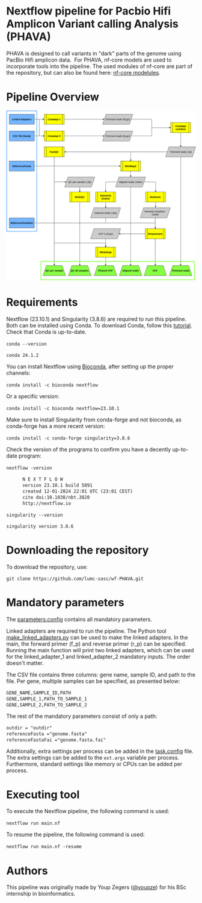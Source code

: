 # Nextflow pipeline for Pacbio Hifi Amplicon Variant calling Analysis (PHAVA)
PHAVA is designed to call variants in "dark" parts of the genome using PacBio Hifi amplicon data. 
For PHAVA, nf-core models are used to incorporate tools into the pipeline. The used modules of nf-core are part of the repository, but can also be found here: [nf-core modelules](https://nf-co.re/modules).

# Pipeline Overview
![Pipeline Overview](https://github.com/lumc-sasc/wf-PHAVA/blob/main/docs/Opzet_pipeline_algemeen.drawio.png)

# Requirements
Nextflow (23.10.1) and Singularity (3.8.6) are required to run this pipeline. Both can be installed using Conda. To download Conda, follow this [tutorial](https://docs.conda.io/projects/conda/en/latest/user-guide/install/linux.html). Check that Conda is up-to-date.

`conda --version`

```plaintext
conda 24.1.2
```

You can install Nextflow using [Bioconda](https://bioconda.github.io/), after setting up the proper channels: 

`conda install -c bioconda nextflow`

Or a specific version:

`conda install -c bioconda nextflow=23.10.1`

Make sure to install Singularity from conda-forge and not bioconda, as conda-forge has a more recent version:

`conda install -c conda-forge singularity=3.8.6`

Check the version of the programs to confirm you have a decently up-to-date program:

`nextflow -version`

```plaintext
      N E X T F L O W
      version 23.10.1 build 5891
      created 12-01-2024 22:01 UTC (23:01 CEST)
      cite doi:10.1038/nbt.3820
      http://nextflow.io
```

`singularity --version`

```plaintext
singularity version 3.8.6
```

# Downloading the repository
To download the repository, use: 
```plaintext
git clone https://github.com/lumc-sasc/wf-PHAVA.git
```

# Mandatory parameters
The [parameters.config](https://github.com/lumc-sasc/wf-PHAVA/blob/main/config/parameters.config) contains all mandatory parameters.

Linked adapters are required to run the pipeline. The Python tool [make_linked_adapters.py](https://github.com/lumc-sasc/wf-PHAVA/blob/main/bin/make_linked_adapter.py) can be used to make the linked adapters. In the main, the forward primer (f_p) and reverse primer (r_p) can be specified. Running the main function will print two linked adapters, which can be used for the linked_adapter_1 and linked_adapter_2 mandatory inputs. The order doesn't matter.

The CSV file contains three columns: gene name, sample ID, and path to the file. Per gene, multiple samples can be specified, as presented below:

```plaintext
GENE_NAME,SAMPLE_ID,PATH
GENE,SAMPLE_1,PATH_TO_SAMPLE_1
GENE,SAMPLE_2,PATH_TO_SAMPLE_2
```

The rest of the mandatory parameters consist of only a path:

```plaintext
outdir = "outdir"
referenceFasta ="genome.fasta"
referenceFastaFai ="genome.fasta.fai"
```
Additionally, extra settings per process can be added in the [task.config](https://github.com/lumc-sasc/wf-PHAVA/blob/main/config/task.config) file. The extra settings can be added to the `ext.args` variable per process. Furthermore, standard settings like memory or CPUs can be added per process. 


# Executing tool
To execute the Nextflow pipeline, the following command is used:

`nextflow run main.nf`

To resume the pipeline, the following command is used:

`nextflow run main.nf -resume`


# Authors
This pipeline was originally made by Youp Zegers ([@youpze](https://github.com/youpze)) for his BSc internship in bioinformatics.
